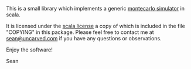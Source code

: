 This is a small library which implements a generic [montecarlo simulator][] 
in scala.

It is licensed under the [scala license][] a copy of which is included in the
file "COPYING" in this package.  Please feel free to contact me at
<sean@uncarved.com> if you have any questions or observations.

Enjoy the software!

Sean

[scala license]: http://www.scala-lang.org/node/146
[montecarlo simulator]: http://en.wikipedia.org/wiki/Monte_Carlo_method
